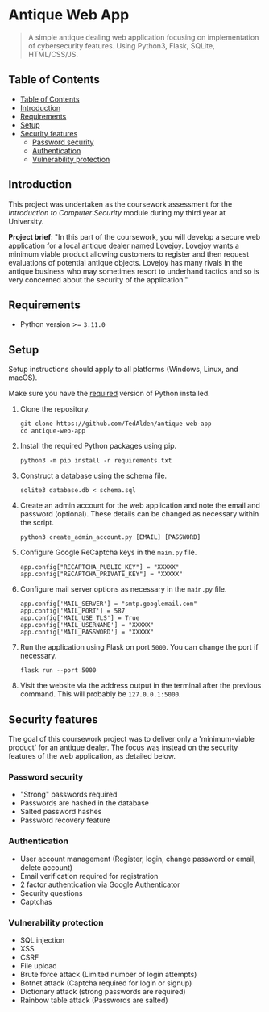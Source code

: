 # Antique Web App

> A simple antique dealing web application focusing on implementation of cybersecurity features. Using Python3, Flask, SQLite, HTML/CSS/JS.

## Table of Contents
- [Table of Contents](#table-of-contents)
- [Introduction](#introduction)
- [Requirements](#requirements)
- [Setup](#setup)
- [Security features](#security-features)
    - [Password security](#password-security)
    - [Authentication](#authentication)
    - [Vulnerability protection](#vulnerability-protection)


## Introduction

This project was undertaken as the coursework assessment for the *Introduction to Computer Security* module during my third year at University.

**Project brief**: "In this part of the coursework, you will develop a secure web application for a local antique dealer named Lovejoy. Lovejoy wants a minimum viable product allowing customers to register and then request evaluations of potential antique objects. Lovejoy has many rivals in the antique business who may sometimes resort to underhand tactics and so is very concerned about the security of the application."

## Requirements

- Python version >= `3.11.0`

## Setup

Setup instructions should apply to all platforms (Windows, Linux, and macOS).

Make sure you have the [required](#requirements) version of Python installed.

1. Clone the repository.

    ```
    git clone https://github.com/TedAlden/antique-web-app
    cd antique-web-app
    ```

2. Install the required Python packages using pip.

    ```
    python3 -m pip install -r requirements.txt
    ```

3. Construct a database using the schema file.
    ```
    sqlite3 database.db < schema.sql
    ```

4. Create an admin account for the web application and note the email and password (optional). These details can be changed as necessary within the script.
    ```
    python3 create_admin_account.py [EMAIL] [PASSWORD]
    ```

5. Configure Google ReCaptcha keys in the `main.py` file.
    ```
    app.config["RECAPTCHA_PUBLIC_KEY"] = "XXXXX"
    app.config["RECAPTCHA_PRIVATE_KEY"] = "XXXXX"
    ```

6. Configure mail server options as necessary in the `main.py` file.
    ```
    app.config['MAIL_SERVER'] = "smtp.googlemail.com"
    app.config['MAIL_PORT'] = 587
    app.config['MAIL_USE_TLS'] = True
    app.config['MAIL_USERNAME'] = "XXXXX"
    app.config['MAIL_PASSWORD'] = "XXXXX"
    ```

7. Run the application using Flask on port `5000`. You can change the port if necessary.

    ```
    flask run --port 5000
    ```

8. Visit the website via the address output in the terminal after the previous command. This will probably be `127.0.0.1:5000`.

## Security features

The goal of this coursework project was to deliver only a 'minimum-viable product' for an antique dealer. The focus was instead on the security features of the web application, as detailed below.

### Password security

- "Strong" passwords required
- Passwords are hashed in the database
- Salted password hashes
- Password recovery feature

### Authentication

- User account management (Register, login, change password or email, delete account)
- Email verification required for registration
- 2 factor authentication via Google Authenticator
- Security questions
- Captchas

### Vulnerability protection

- SQL injection
- XSS
- CSRF
- File upload
- Brute force attack (Limited number of login attempts)
- Botnet attack (Captcha required for login or signup)
- Dictionary attack (strong passwords are required)
- Rainbow table attack (Passwords are salted)
